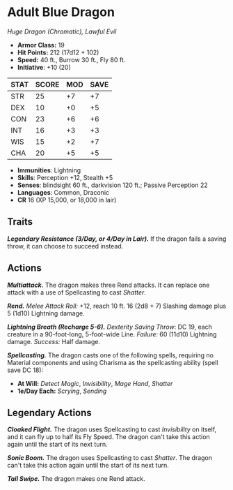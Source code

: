 # Adult Blue Dragon

*Huge Dragon (Chromatic), Lawful Evil*

- **Armor Class:** 19
- **Hit Points:** 212 (17d12 + 102)
- **Speed:** 40 ft., Burrow 30 ft., Fly 80 ft.
- **Initiative**: +10 (20)

|STAT|SCORE|MOD|SAVE|
| --- | --- | --- | ---- |
| STR | 25 | +7 | +7 |
| DEX | 10 | +0 | +5 |
| CON | 23 | +6 | +6 |
| INT | 16 | +3 | +3 |
| WIS | 15 | +2 | +7 |
| CHA | 20 | +5 | +5 |

- **Immunities**: Lightning
- **Skills**: Perception +12, Stealth +5
- **Senses**: blindsight 60 ft., darkvision 120 ft.; Passive Perception 22
- **Languages**: Common, Draconic
- **CR** 16 (XP 15,000, or 18,000 in lair)

## Traits

***Legendary Resistance (3/Day, or 4/Day in Lair).*** If the dragon fails a saving throw, it can choose to succeed instead.


## Actions

***Multiattack.*** The dragon makes three Rend attacks. It can replace one attack with a use of Spellcasting to cast *Shatter*.

***Rend.*** *Melee Attack Roll:* +12, reach 10 ft. 16 (2d8 + 7) Slashing damage plus 5 (1d10) Lightning damage.

***Lightning Breath (Recharge 5-6).*** *Dexterity Saving Throw*: DC 19, each creature in a 90-foot-long, 5-foot-wide Line. *Failure:*  60 (11d10) Lightning damage. *Success:*  Half damage.

***Spellcasting.*** The dragon casts one of the following spells, requiring no Material components and using Charisma as the spellcasting ability (spell save DC 18):

- **At Will:** *Detect Magic*, *Invisibility*, *Mage Hand*, *Shatter*
- **1e/Day Each:** *Scrying*, *Sending*

## Legendary Actions

***Cloaked Flight.*** The dragon uses Spellcasting to cast *Invisibility* on itself, and it can fly up to half its Fly Speed. The dragon can't take this action again until the start of its next turn.

***Sonic Boom.*** The dragon uses Spellcasting to cast *Shatter*. The dragon can't take this action again until the start of its next turn.

***Tail Swipe.*** The dragon makes one Rend attack.

